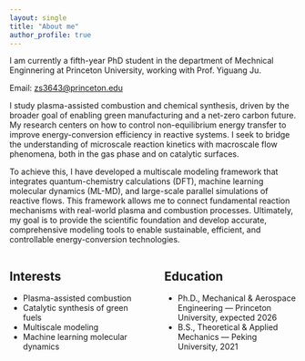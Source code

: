 ```yaml
---
layout: single
title: "About me"
author_profile: true
---
```


I am currently a fifth-year PhD student in the department of Mechnical Enginnering at Princeton University, working with Prof. Yiguang Ju.

Email: zs3643@princeton.edu

I study plasma-assisted combustion and chemical synthesis, driven by the broader goal of enabling green manufacturing and a net-zero carbon future. My research centers on how to control non-equilibrium energy transfer to improve energy-conversion efficiency in reactive systems. I seek to bridge the understanding of microscale reaction kinetics with macroscale flow phenomena, both in the gas phase and on catalytic surfaces.

To achieve this, I have developed a multiscale modeling framework that integrates quantum-chemistry calculations (DFT), machine learning molecular dynamics (ML-MD), and large-scale parallel simulations of reactive flows. This framework allows me to connect fundamental reaction mechanisms with real-world plasma and combustion processes. Ultimately, my goal is to provide the scientific foundation and develop accurate, comprehensive modeling tools to enable sustainable, efficient, and controllable energy-conversion technologies.

<div style="display:flex; justify-content:space-between; gap:40px;">

  <!-- Interests 在左边 -->
  <div style="flex:1;">
    <h2>Interests</h2>
    <ul class="fa-ul">
      <li><span class="fa-li"><i class="fas fa-book"></i></span> Plasma-assisted combustion</li>
      <li><span class="fa-li"><i class="fas fa-book"></i></span> Catalytic synthesis of green fuels</li>
      <li><span class="fa-li"><i class="fas fa-book"></i></span> Multiscale modeling</li>
      <li><span class="fa-li"><i class="fas fa-book"></i></span> Machine learning molecular dynamics</li>
    </ul>
  </div>

  <!-- Education 在右边 -->
  <div style="flex:1;">
    <h2>Education</h2>
    <ul class="fa-ul">
      <li><span class="fa-li"><i class="fas fa-graduation-cap"></i></span> Ph.D., Mechanical & Aerospace Engineering — Princeton University, expected 2026</li>
      <li><span class="fa-li"><i class="fas fa-graduation-cap"></i></span> B.S., Theoretical & Applied Mechanics — Peking University, 2021</li>
    </ul>
  </div>

</div>

